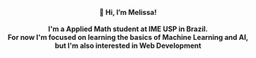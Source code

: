 <div align="center">
  <strong>👋 Hi, I’m Melissa!</strong><br>
  <br>
</div>

<div align="center">
  <strong>I'm a Applied Math student at IME USP in Brazil.<br> For now I'm focused on learning the basics of Machine Learning and AI, but I'm also interested in Web Development </strong>
</div>




<!---
MeMacedo/MeMacedo is a ✨ special ✨ repository because its `README.md` (this file) appears on your GitHub profile.
You can click the Preview link to take a look at your changes.
--->
